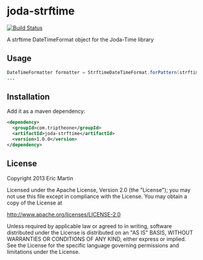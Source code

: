 # joda-strftime

[![Build Status](https://travis-ci.org/eric-martin/joda-strftime.png)](https://travis-ci.org/eric-martin/joda-strftime)

A strftime DateTimeFormat object for the Joda-Time library

## Usage

```java
DateTimeFormatter formatter = StrftimeDateTimeFormat.forPattern(strftimePattern);
...
```

## Installation

Add it as a maven dependency:
```xml
<dependency>
  <groupId>com.triptheone</groupId>
  <artifactId>joda-strftime</artifactId>
  <version>1.0.0</version>
</dependency>
```

## License

Copyright 2013 Eric Martin

Licensed under the Apache License, Version 2.0 (the "License");
you may not use this file except in compliance with the License.
You may obtain a copy of the License at

  http://www.apache.org/licenses/LICENSE-2.0

Unless required by applicable law or agreed to in writing, software
distributed under the License is distributed on an "AS IS" BASIS,
WITHOUT WARRANTIES OR CONDITIONS OF ANY KIND, either express or implied.
See the License for the specific language governing permissions and
limitations under the License.

